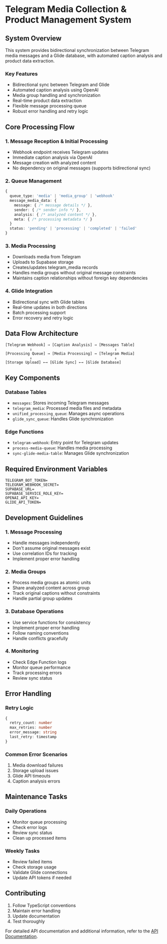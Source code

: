 # Telegram Media Collection & Product Management System

## System Overview

This system provides bidirectional synchronization between Telegram media messages and a Glide database, with automated caption analysis and product data extraction.

### Key Features

- Bidirectional sync between Telegram and Glide
- Automated caption analysis using OpenAI
- Media group handling and synchronization
- Real-time product data extraction
- Flexible message processing queue
- Robust error handling and retry logic

## Core Processing Flow

### 1. Message Reception & Initial Processing
- Webhook endpoint receives Telegram updates
- Immediate caption analysis via OpenAI
- Message creation with analyzed content
- No dependency on original messages (supports bidirectional sync)

### 2. Queue Management
```typescript
{
  queue_type: 'media' | 'media_group' | 'webhook'
  message_media_data: {
    message: { /* message details */ },
    sender: { /* sender info */ },
    analysis: { /* analyzed content */ },
    meta: { /* processing metadata */ }
  }
  status: 'pending' | 'processing' | 'completed' | 'failed'
}
```

### 3. Media Processing
- Downloads media from Telegram
- Uploads to Supabase storage
- Creates/updates telegram_media records
- Handles media groups without original message constraints
- Maintains caption relationships without foreign key dependencies

### 4. Glide Integration
- Bidirectional sync with Glide tables
- Real-time updates in both directions
- Batch processing support
- Error recovery and retry logic

## Data Flow Architecture

```
[Telegram Webhook] → [Caption Analysis] → [Messages Table]
           ↓                                     ↓
[Processing Queue] → [Media Processing] → [Telegram Media]
           ↓                                     ↓
[Storage Upload] ←→ [Glide Sync] ←→ [Glide Database]
```

## Key Components

### Database Tables
- `messages`: Stores incoming Telegram messages
- `telegram_media`: Processed media files and metadata
- `unified_processing_queue`: Manages async operations
- `glide_sync_queue`: Handles Glide synchronization

### Edge Functions
- `telegram-webhook`: Entry point for Telegram updates
- `process-media-queue`: Handles media processing
- `sync-glide-media-table`: Manages Glide synchronization

## Required Environment Variables
```
TELEGRAM_BOT_TOKEN=
TELEGRAM_WEBHOOK_SECRET=
SUPABASE_URL=
SUPABASE_SERVICE_ROLE_KEY=
OPENAI_API_KEY=
GLIDE_API_TOKEN=
```

## Development Guidelines

### 1. Message Processing
- Handle messages independently
- Don't assume original messages exist
- Use correlation IDs for tracking
- Implement proper error handling

### 2. Media Groups
- Process media groups as atomic units
- Share analyzed content across group
- Track original captions without constraints
- Handle partial group updates

### 3. Database Operations
- Use service functions for consistency
- Implement proper error handling
- Follow naming conventions
- Handle conflicts gracefully

### 4. Monitoring
- Check Edge Function logs
- Monitor queue performance
- Track processing errors
- Review sync status

## Error Handling

### Retry Logic
```typescript
{
  retry_count: number
  max_retries: number
  error_message: string
  last_retry: timestamp
}
```

### Common Error Scenarios
1. Media download failures
2. Storage upload issues
3. Glide API timeouts
4. Caption analysis errors

## Maintenance Tasks

### Daily Operations
- Monitor queue processing
- Check error logs
- Review sync status
- Clean up processed items

### Weekly Tasks
- Review failed items
- Check storage usage
- Validate Glide connections
- Update API tokens if needed

## Contributing

1. Follow TypeScript conventions
2. Maintain error handling
3. Update documentation
4. Test thoroughly

For detailed API documentation and additional information, refer to the [API Documentation](./API.md).